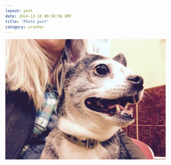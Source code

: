 ```yaml
---
layout: post
date: 2014-12-16 00:58:56 GMT
title: "Photo post"
category: crusher
---
```

![travisj](/images/06663932b904e1209ea612f55f381d7530ccc7c48c9ccd0acfbcfc06339cb33c.jpg)
